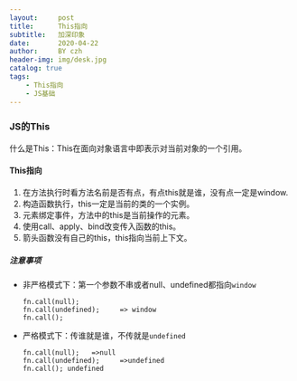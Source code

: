 ```yaml
---
layout:     post
title:      This指向 
subtitle:   加深印象
date:       2020-04-22
author:     BY czh
header-img: img/desk.jpg
catalog: true
tags:
    - This指向
    - JS基础
---
```


### JS的This

什么是This：This在面向对象语言中即表示对当前对象的一个引用。

#### This指向

1. 在方法执行时看方法名前是否有点，有点this就是谁，没有点一定是window.
1. 构造函数执行，this一定是当前的类的一个实例。
1. 元素绑定事件，方法中的this是当前操作的元素。
1. 使用call、apply、bind改变传入函数的this。
1. 箭头函数没有自己的this，this指向当前上下文。

##### 注意事项

* 非严格模式下：第一个参数不串或者null、undefined都指向`window`

	```
	fn.call(null);
	fn.call(undefined);     => window
	fn.call();
	```
	
* 严格模式下：传谁就是谁，不传就是`undefined`

	```
	fn.call(null);   =>null
	fn.call(undefined);     =>undefined
	fn.call(); undefined
	```

